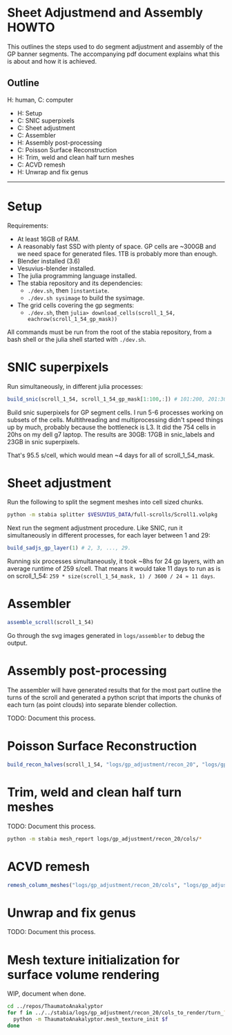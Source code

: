 # Sheet Adjustmend and Assembly HOWTO

This outlines the steps used to do segment adjustment and assembly of the GP
banner segments. The accompanying pdf document explains what this is about and
how it is achieved.

## Outline

H: human, C: computer

- H: Setup
- C: SNIC superpixels
- C: Sheet adjustment
- C: Assembler
- H: Assembly post-processing
- C: Poisson Surface Reconstruction
- H: Trim, weld and clean half turn meshes
- C: ACVD remesh
- H: Unwrap and fix genus

---

# Setup

Requirements:

- At least 16GB of RAM.
- A reasonably fast SSD with plenty of space. GP cells are ~300GB and we need
  space for generated files. 1TB is probably more than enough.
- Blender installed (3.6)
- Vesuvius-blender installed.
- The julia programming language installed.
- The stabia repository and its dependencies:
  - `./dev.sh`, then `]instantiate`.
  - `./dev.sh sysimage` to build the sysimage.
- The grid cells covering the gp segments:
  - `./dev.sh`, then `julia> download_cells(scroll_1_54, eachrow(scroll_1_54_gp_mask))`

All commands must be run from the root of the stabia repository, from a bash
shell or the julia shell started with `./dev.sh`.


# SNIC superpixels

Run simultaneously, in different julia processes:

```julia
build_snic(scroll_1_54, scroll_1_54_gp_mask[1:100,:]) # 101:200, 201:300, ...
```

Build snic superpixels for GP segment cells. I run 5-6 processes working on
subsets of the cells. Multithreading and multiprocessing didn't speed things up
by much, probably because the bottleneck is L3. It did the 754 cells in 20hs on
my dell g7 laptop. The results are 30GB: 17GB in snic_labels and 23GB in snic
superpixels.

That's 95.5 s/cell, which would mean ~4 days for all of scroll_1_54_mask.


# Sheet adjustment

Run the following to split the segment meshes into cell sized chunks.

```sh
python -m stabia splitter $VESUVIUS_DATA/full-scrolls/Scroll1.volpkg
```

Next run the segment adjustment procedure. Like SNIC, run it simultaneously in
different processes, for each layer between 1 and 29:

```julia
build_sadjs_gp_layer(1) # 2, 3, ..., 29.
```

Running six processes simultaneously, it took ~8hs for 24 gp layers, with an
average runtime of 259 s/cell. That means it would take 11 days to run as is on
scroll_1_54: `259 * size(scroll_1_54_mask, 1) / 3600 / 24 ≈ 11 days`.


# Assembler

```julia
assemble_scroll(scroll_1_54)
```

Go through the svg images generated in `logs/assembler` to debug the output.


# Assembly post-processing

The assembler will have generated results that for the most part outline the
turns of the scroll and generated a python script that imports the chunks of
each turn (as point clouds) into separate blender collection.

TODO: Document this process.


# Poisson Surface Reconstruction


```julia
build_recon_halves(scroll_1_54, "logs/gp_adjustment/recon_20", "logs/gp_adjustment/scroll_1_assembly.json")
```


# Trim, weld and clean half turn meshes

TODO: Document this process.

```sh
python -m stabia mesh_report logs/gp_adjustment/recon_20/cols/*
```


# ACVD remesh

```julia
remesh_column_meshes("logs/gp_adjustment/recon_20/cols", "logs/gp_adjustment/recon_20/cols_acvd")
```


# Unwrap and fix genus

TODO: Document this process.


# Mesh texture initialization for surface volume rendering

WIP, document when done.

```sh
cd ../repos/ThaumatoAnakalyptor
for f in ../../stabia/logs/gp_adjustment/recon_20/cols_to_render/turn_??_h?.obj; do
  python -m ThaumatoAnakalyptor.mesh_texture_init $f
done
  ```
